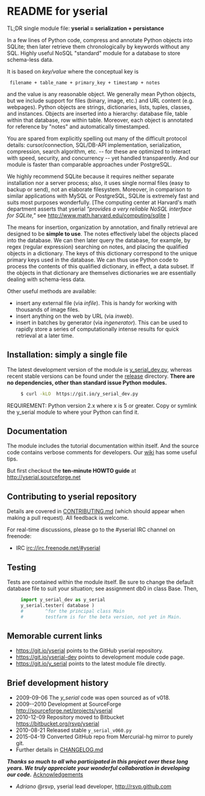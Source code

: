 # README for yserial

TL;DR single module file: **yserial = serialization + persistance** 

In a few lines of Python code, compress and annotate Python objects into
SQLite; then later retrieve them chronologically by keywords without any SQL.
Highly useful NoSQL "standard" module for a database to store schema-less
data.

It is based on *key/value* where the conceptual key is

     filename + table_name + primary_key + timestamp + notes

and the value is any reasonable object.  We generally mean Python objects, but
we include support for files (binary, image, etc.) and URL content (e.g.
webpages). Python objects are strings, dictionaries, lists, tuples, classes,
and instances. Objects are inserted into a hierarchy: database file, table
within that database, row within table. Moreover, each object is annotated for
reference by "notes" and automatically timestamped.

You are spared from explicitly spelling out many of the difficult protocol
details: cursor/connection, SQL/DB-API implementation, serialization,
compression, search algorithm, etc. -- for these are optimized to interact with
speed, security, and concurrency -- yet handled transparently.  And our module
is faster than comparable approaches under PostgreSQL. 

We highly recommend SQLite because it requires neither separate installation
nor a server process; also, it uses single normal files (easy to backup or
send), not an elaborate filesystem. Moreover, in comparison to similar
applications with MySQL or PostgreSQL, SQLite is extremely fast and suits most
purposes wonderfully. [The computing center at Harvard's math department
asserts that yserial *"provides a very reliable NoSQL interface for SQLite,"* 
see http://www.math.harvard.edu/computing/sqlite ]

The means for insertion, organization by annotation, and finally retrieval are
designed to be **simple to use**. The notes effectively label the objects
placed into the database. We can then later query the database, for example,
by regex (regular expression) searching on notes, and placing the qualified
objects in a dictionary. The keys of this dictionary correspond to the unique
primary keys used in the database. We can thus use Python code to process the
contents of this qualified dictionary, in effect, a data subset. If the objects
in that dictionary are themselves dictionaries we are essentially dealing with
schema-less data.

Other useful methods are available:

- insert any external file (via *infile*). This is handy for working with
  thousands of image files.
- insert anything on the web by URL (via *inweb*).
- insert in batches by generator (via *ingenerator*). This can be used to
  rapidly store a series of computationally intense results for quick
  retrieval at a later time.


## Installation: simply a single file

The latest development version of the module is
[y_serial_dev.py](https://github.com/rsvp/yserial/blob/master/y_serial_dev.py), 
whereas recent stable versions can be found under the
[release](https://git.io/yserial-release) directory.  **There are no dependencies, 
other than standard issue Python modules.**

```sh
     $ curl -kLO  https://git.io/y_serial_dev.py
```

REQUIREMENT: Python version 2.x where x is 5 or greater.  Copy or symlink the
y_serial module to where your Python can find it.  


## Documentation

The module includes the tutorial documentation within itself. And the source 
code contains verbose comments for developers. Our
[wiki](https://github.com/rsvp/yserial/wiki) has some useful tips.

But first checkout the **ten-minute HOWTO guide** at http://yserial.sourceforge.net


## Contributing to yserial repository

Details are covered in [CONTRIBUTING.md](https://git.io/yserial-pr) (which
should appear when making a pull request). All feedback is welcome. 

For real-time discussions, please go to the #yserial IRC channel on freenode:

- IRC <irc://irc.freenode.net/#yserial>


## Testing

Tests are contained within the module itself.
Be sure to change the default database file to suit your situation; 
see assignment db0 in class Base. Then,

```py
     import y_serial_dev as y_serial
     y_serial.tester( database )
     #        ^for the principal class Main
     #        testfarm is for the beta version, not yet in Main.
```


## Memorable current links

- https://git.io/yserial points to the GitHub yserial repository.
- https://git.io/yserial-dev points to development module code page.
- https://git.io/y_serial points to the latest module file directly.


## Brief development history

- 2009-09-06  The *y_serial* code was open sourced as of v018.
- 2009--2010  Development at SourceForge http://sourceforge.net/projects/yserial 
- 2010-12-09  Repository moved to Bitbucket https://bitbucket.org/rsvp/yserial
- 2010-08-21  Released stable `y_serial_v060.py` 
- 2015-04-19  Converted GitHub repo from Mercurial-hg mirror to purely git.
- Further details in [CHANGELOG.md](https://git.io/yserial-log)

***Thanks so much to all who participated in this project over these long
years.  We truly appreciate your wonderful collaboration in developing our
code.***
[Acknowledgements](https://github.com/rsvp/yserial/wiki/Acknowledgements)

- *Adriano* @rsvp, yserial lead developer, http://rsvp.github.com


[//]: # ( COMMENTS )
[//]: # ( vim: set fileencoding=utf-8 ff=unix tw=78 ai syn=markdown : )

